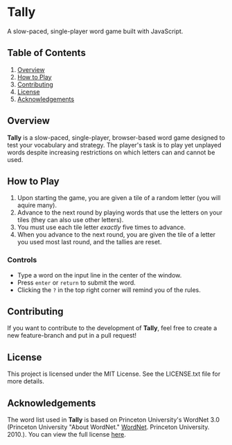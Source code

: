 # Tally

A slow-paced, single-player word game built with JavaScript.

## Table of Contents

1. [Overview](#overview)
2. [How to Play](#how-to-play)
3. [Contributing](#contributing)
4. [License](#license)
5. [Acknowledgements](#acknowledgements)

## Overview

**Tally** is a slow-paced, single-player, browser-based word game designed to test your vocabulary and strategy. The player's task is to play yet unplayed words despite increasing restrictions on which letters can and cannot be used.

## How to Play

1. Upon starting the game, you are given a tile of a random letter (you will aquire many).
2. Advance to the next round by playing words that use the letters on your tiles (they can also use other letters).
3. You must use each tile letter *exactly* five times to advance.
3. When you advance to the next round, you are given the tile of a letter you used most last round, and the tallies are reset.


### Controls

- Type a word on the input line in the center of the window. 
- Press `enter` or `return` to submit the word.
- Clicking the `?` in the top right corner will remind you of the rules.

## Contributing

If you want to contribute to the development of **Tally**, feel free to create a new feature-branch and put in a pull request!

## License

This project is licensed under the MIT License. See the LICENSE.txt file for more details.

## Acknowledgements

The word list used in **Tally** is based on Princeton University's WordNet 3.0 (Princeton University "About WordNet." [WordNet](https://wordnet.princeton.edu/). Princeton University. 2010.). You can view the full license [here](WORDNET_LICENSE.txt).
